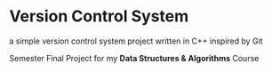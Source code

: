 # Version Control System
a simple version control system project written in C++
inspired by Git

Semester Final Project for my **Data Structures & Algorithms** Course

